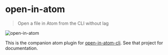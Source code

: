 # open-in-atom

> Open a file in Atom from the CLI without lag

![open-in-atom](https://user-images.githubusercontent.com/74385/43037729-87aeccec-8d43-11e8-8509-b64115de0f91.gif)

This is the companion atom plugin for [open-in-atom-cli]. See that project for documentation.

[open-in-atom-cli]: https://github.com/rstacruz/open-in-atom-cli
